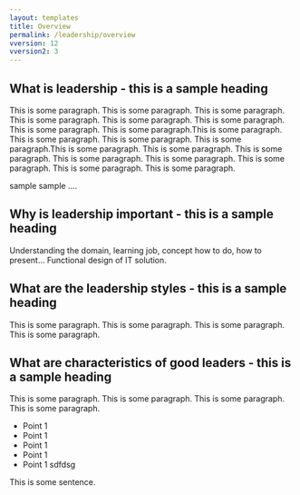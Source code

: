 ```yaml
---
layout: templates
title: Overview
permalink: /leadership/overview
vversion: 12
vversion2: 3
---
```


## What is leadership - this is a sample heading

This is some paragraph. This is some paragraph. This is some paragraph. This is some paragraph. This is some paragraph. This is some paragraph. This is some paragraph. This is some paragraph.This is some paragraph. This is some paragraph. This is some paragraph. This is some paragraph.This is some paragraph. This is some paragraph. This is some paragraph. This is some paragraph. This is some paragraph. This is some paragraph. This is some paragraph. This is some paragraph.

sample sample .... 
 
## Why is leadership important - this is a sample heading
 
Understanding the domain, learning job, concept how to do, how to present... Functional design of IT solution.
 
## What are the leadership styles - this is a sample heading

This is some paragraph. This is some paragraph. This is some paragraph. This is some paragraph.

## What are characteristics of good leaders - this is a sample heading

This is some paragraph. This is some paragraph. This is some paragraph. This is some paragraph.

* Point 1
* Point 1
* Point 1
* Point 1
* Point 1 sdfdsg



This is some sentence.
